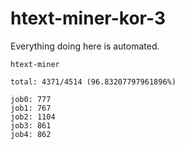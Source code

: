 # htext-miner-kor-3

Everything doing here is automated.

```
htext-miner

total: 4371/4514 (96.83207797961896%)

job0: 777
job1: 767
job2: 1104
job3: 861
job4: 862
```